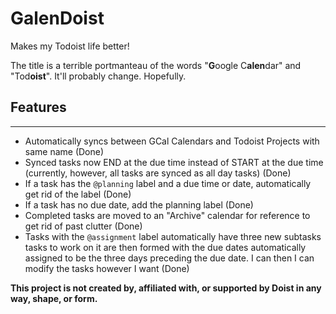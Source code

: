 # GalenDoist
Makes my Todoist life better!

The title is a terrible portmanteau of the words "**G**oogle C**alen**dar" and "Tod**oist**". It'll probably change. Hopefully.

## Features
---------
- Automatically syncs between GCal Calendars and Todoist Projects with same name (Done)
- Synced tasks now END at the due time instead of START at the due time (currently, however, all tasks are synced as all day tasks) (Done)
- If a task has the `@planning` label and a due time or date, automatically get rid of the label (Done)
- If a task has no due date, add the planning label (Done)
- Completed tasks are moved to an "Archive" calendar for reference to get rid of past clutter (Done)
- Tasks with the `@assignment` label automatically have three new subtasks tasks to work on it are then formed with the due dates automatically assigned to be the three days preceding the due date. I can then I can modify the tasks however I want (Done)

**This project is not created by, affiliated with, or supported by Doist in any way, shape, or form.**
